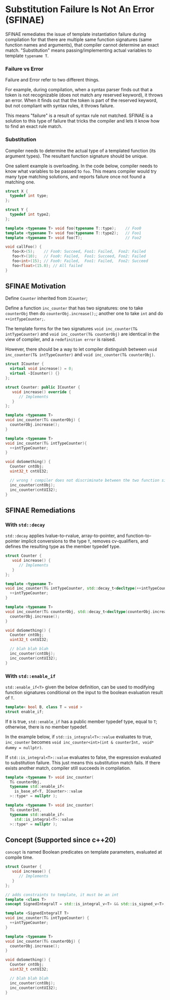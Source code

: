 # Substitution Failure Is Not An Error (SFINAE)

SFINAE remediates the issue of template instantiation failure during compilation for that there are multiple same function signatures (same function names and arguments), that compiler cannot determine an exact match.
"Substitution" means passing/implementing actual variables to template `typename T`.

### Failure vs Error

Failure and Error refer to two different things.

For example, during compilation, when a syntax parser finds out that a token is not recognizable (does not match any reserved keyword), it throws an error. When it finds out that the token is part of the reserved keyword, but not compliant with syntax rules, it throws failure.

This means "failure" is a result of syntax rule not matched. SFINAE is a solution to this type of failure that tricks the compiler and lets it know how to find an exact rule match.

### Substitution

Compiler needs to determine the actual type of a templated function (its argument types). The resultant function signature should be unique.

One salient example is overloading. In the code below, compiler needs to know what variables to be passed to `foo`. 
This means compiler would try many type matching solutions, and reports failure once not found a matching one.

```cpp
struct X {
  typedef int type;
};

struct Y {
  typedef int type2;
};

template <typename T> void foo(typename T::type);    // Foo0
template <typename T> void foo(typename T::type2);   // Foo1
template <typename T> void foo(T);                   // Foo2

void callFoo() {
   foo<X>(5);    // Foo0: Succeed, Foo1: Failed,  Foo2: Failed
   foo<Y>(10);   // Foo0: Failed,  Foo1: Succeed, Foo2: Failed
   foo<int>(15); // Foo0: Failed,  Foo1: Failed,  Foo2: Succeed
   foo<float>(15.0); // All failed
}
```

## SFINAE Motivation

Define `Counter` inherited from `ICounter`; 

Define a function `inc_counter` that has two signatures: one to take `counterObj` then do `counterObj.increase();`; another one to take `int` and do `++intTypeCounter;`.

The template forms for the two signatures
`void inc_counter(T& intTypeCounter)` and `void inc_counter(T& counterObj)` are identical in the view of compiler, and a `redefinition error` is raised.

However, there should be a way to let compiler distinguish between `void inc_counter(T& intTypeCounter)` and `void inc_counter(T& counterObj)`.

```cpp
struct ICounter {
  virtual void increase() = 0;
  virtual ~ICounter() {}
};

struct Counter: public ICounter {
   void increase() override {
      // Implements
   }
};

template <typename T>
void inc_counter(T& counterObj) {
  counterObj.increase();
}

template <typename T>
void inc_counter(T& intTypeCounter){
  ++intTypeCounter;
}

void doSomething() {
  Counter cntObj;
  uint32_t cntUI32;

  // wrong ! compiler does not discriminate between the two function signatures
  inc_counter(cntObj);
  inc_counter(cntUI32);
}
```

## SFINAE Remediations

### With `std::decay`

`std::decay` applies lvalue-to-rvalue, array-to-pointer, and function-to-pointer implicit conversions to the type `T`, removes cv-qualifiers, and defines the resulting type as the member typedef type. 

```cpp
struct Counter {
   void increase() {
      // Implements
   }
};

template <typename T>
void inc_counter(T& intTypeCounter, std::decay_t<decltype(++intTypeCounter)>* = nullptr) {
  ++intTypeCounter;
}

template <typename T>
void inc_counter(T& counterObj, std::decay_t<decltype(counterObj.increase())>* = nullptr) {
  counterObj.increase();
}

void doSomething() {
  Counter cntObj;
  uint32_t cntUI32;

  // blah blah blah
  inc_counter(cntObj);
  inc_counter(cntUI32);
}
```

### With `std::enable_if`

`std::enable_if<T>` given the below definition, can be used to modifying function signatures conditional on the input to the boolean evaluation result of `T`.

```cpp
template< bool B, class T = void >
struct enable_if;
```
If `B` is true, `std::enable_if` has a public member typedef type, equal to `T`; otherwise, there is no member typedef.

In the example below, if `std::is_integral<T>::value` evaluates to true, `inc_counter` becomes `void inc_counter<int>(int & counterInt, void* dummy = nullptr)`.

If `std::is_integral<T>::value` evaluates to false, the expression evaluated to substitution failure. This just means this substitution match fails. If there exists another match, compiler still succeeds in compilation. 

```cpp
template <typename T> void inc_counter(
  T& counterObj, 
  typename std::enable_if<
    is_base_of<T, ICounter>::value
  >::type* = nullptr );

template <typename T> void inc_counter(
  T& counterInt,
  typename std::enable_if<
    std::is_integral<T>::value
  >::type* = nullptr );
```

## Concept (Supported since c++20)

`concept` is named Boolean predicates on template parameters, evaluated at compile time.

```cpp
struct Counter {
   void increase() {
      // Implements
   }
};

// adds constraints to template, it must be an int 
template <class T>
concept SignedIntegralT = std::is_integral_v<T> && std::is_signed_v<T>;

template <SignedIntegralT T>
void inc_counter(T& intTypeCounter) {
  ++intTypeCounter;
}

template <typename T>
void inc_counter(T& counterObj) {
  counterObj.increase();
}

void doSomething() {
  Counter cntObj;
  uint32_t cntUI32;

  // blah blah blah
  inc_counter(cntObj);
  inc_counter(cntUI32);
}
```